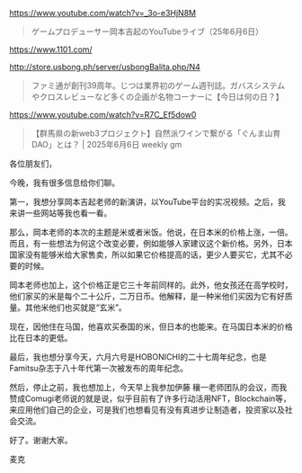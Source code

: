 https://www.youtube.com/watch?v=_3o-e3HjN8M

> ゲームプロデューサー岡本吉起のYouTubeライブ（25年6月6日） 
 
https://www.1101.com/

http://store.usbong.ph/server/usbongBalita.php/N4

> ファミ通が創刊39周年。じつは業界初のゲーム週刊誌。ガバスシステムやクロスレビューなど多くの企画が名物コーナーに【今日は何の日？】 

https://www.youtube.com/watch?v=R7C_Ef5dow0

> 【群馬県の新web3プロジェクト】自然派ワインで繋がる「ぐんま山育DAO」とは？ | 2025年6月6日 weekly gm 

各位朋友们，

今晚，我有很多信息给你们聊。

第一，我想分享岡本吉起老师的新演讲，以YouTube平台的实况视频。之后，我来讲一些网站等我也看一看。

那么，岡本老师的本次的主题是米或者米饭。他说，在日本米的价格上涨，一倍。而且，有一些想法为何这个改变必要，例如能够人家建议这个新价格。另外，日本国家没有能够米给大家售卖，所以如果它价格提高的话，更少人要买它，尤其不必要的时候。

岡本老师也加上，这个价格正是它三十年前同样的。此外，他女孩还在高学校时，他们家买的米是每个二十公斤，二万日币。他解释，是一种米他们买因为它有好质量。其他米他们也买就是“玄米”。

现在，因他住在马国，他喜欢买泰国的米，但日本的也能来。在马国日本米的价格比在日本的更低。

最后，我也想分享今天，六月六号是HOBONICHI的二十七周年纪念，也是Famitsu杂志于八十年代第一次被发布的周年纪念。

然后，停止之前，我也想加上，今天早上我参加伊藤 穰一老师团队的会议，而我赞成Comugi老师说的就是说，似乎目前有了许多行动活用NFT，Blockchain等，来应用他们自己的企业，可是我们也想看见有没有真进步让制造者，投资家以及社会交流。

好了。谢谢大家。

麦克

